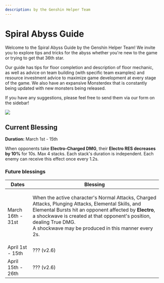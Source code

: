 ```yaml
---
description: by the Genshin Helper Team
---
```


# Spiral Abyss Guide

Welcome to the Spiral Abyss Guide by the Genshin Helper Team! We invite you to explore tips and tricks for the abyss whether you're new to the game or trying to get that 36th star.&#x20;

Our guide has tips for floor completion and description of floor mechanic, as well as advice on team building (with specific team examples) and resource investment advice to maximize game development at every stage of the game. We also have an expansive Monsterdex that is constantly being updated with new monsters being released.&#x20;

If you have any suggestions, please feel free to send them via our form on the sidebar!

![](.gitbook/assets/spiral\_abyss\_banner\_no\_text.jpg)

## Current Blessing

**Duration:** March 1st - 15th

When opponents take **Electro-Charged DMG**, their **Electro RES decreases by 10%** for 10s. Max 4 stacks. Each stack's duration is independent. Each enemy can receive this effect once every 1.2s.

### Future blessings

| Dates             | Blessing                                                                                                                                                                                                                                                                                                         |
| ----------------- | ---------------------------------------------------------------------------------------------------------------------------------------------------------------------------------------------------------------------------------------------------------------------------------------------------------------- |
| March 16th - 31st | <p>When the active character's Normal Attacks, Charged Attacks, Plunging Attacks, Elemental Skills, and Elemental Bursts hit an opponent affected by <strong>Electro</strong>, a shockwave is created at that opponent's position, dealing True DMG.<br>A shockwave may be produced in this manner every 2s.</p> |
| April 1st - 15th  | ??? (v2.6)                                                                                                                                                                                                                                                                                                       |
| April 15th - 26th | ??? (v2.6)                                                                                                                                                                                                                                                                                                       |
